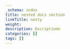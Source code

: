 ```yaml
---
_schema: index
title: nested docs section
linkTitle: nesty
weight:
description: Dscriptiomn
categories: []
tags: []
---
```

